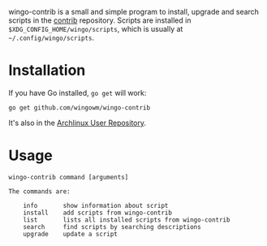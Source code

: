 wingo-contrib is a small and simple program to install, upgrade and search 
scripts in the [contrib](https://github.com/wingowm/contrib) repository.
Scripts are installed in `$XDG_CONFIG_HOME/wingo/scripts`, which is
usually at `~/.config/wingo/scripts`.

# Installation

If you have Go installed, `go get` will work:

    go get github.com/wingowm/wingo-contrib

It's also in the
[Archlinux User Repository](https://aur.archlinux.org/packages/wingo-contrib-git/).


# Usage

    wingo-contrib command [arguments]
    
    The commands are:
    
        info       show information about script
        install    add scripts from wingo-contrib
        list       lists all installed scripts from wingo-contrib
        search     find scripts by searching descriptions
        upgrade    update a script

